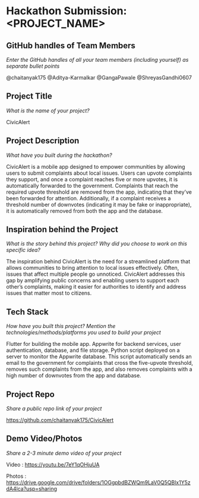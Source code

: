 # Hackathon Submission: <PROJECT_NAME>

## GitHub handles of Team Members

_Enter the GitHub handles of all your team members (including yourself) as separate bullet points_

@chaitanyak175
@Aditya-Karmalkar
@GangaPawale
@ShreyasGandhi0607

## Project Title

_What is the name of your project?_

CivicAlert

## Project Description

_What have you built during the hackathon?_

CivicAlert is a mobile app designed to empower communities by allowing users to submit complaints about local issues. Users can upvote complaints they support, and once a complaint reaches five or more upvotes, it is automatically forwarded to the government. Complaints that reach the required upvote threshold are removed from the app, indicating that they’ve been forwarded for attention. Additionally, if a complaint receives a threshold number of downvotes (indicating it may be fake or inappropriate), it is automatically removed from both the app and the database.

## Inspiration behind the Project

_What is the story behind this project? Why did you choose to work on this specific idea?_

The inspiration behind CivicAlert is the need for a streamlined platform that allows communities to bring attention to local issues effectively. Often, issues that affect multiple people go unnoticed. CivicAlert addresses this gap by amplifying public concerns and enabling users to support each other’s complaints, making it easier for authorities to identify and address issues that matter most to citizens.

## Tech Stack

_How have you built this project? Mention the technologies/methods/platforms you used to build your project_

Flutter for building the mobile app.
Appwrite for backend services, user authentication, database, and file storage.
Python script deployed on a server to monitor the Appwrite database. This script automatically sends an email to the government for complaints that cross the five-upvote threshold, removes such complaints from the app, and also removes complaints with a high number of downvotes from the app and database.

## Project Repo

_Share a public repo link of your project_

https://github.com/chaitanyak175/CivicAlert

## Demo Video/Photos

_Share a 2-3 minute demo video of your project_

Video : https://youtu.be/7eY1qOHjuUA

Photos : https://drive.google.com/drive/folders/1OGgpbdBZWQm9LaV0Q5QBlx1Y5zdA4lca?usp=sharing
